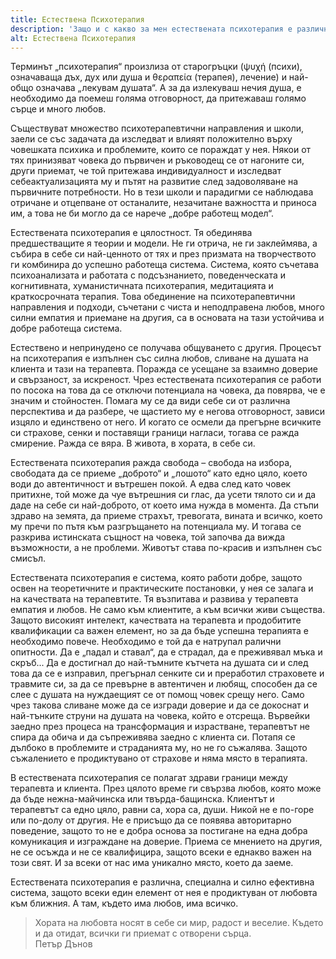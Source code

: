 ```yaml
---
title: Естествена Психотерапия
description: 'Защо и с какво за мен естествената психотерапия е различна, специална и силно ефективна система?'
alt: Естествена Психотерапия
---
```


<p>
Терминът „психотерапия“ произлиза от старогръцки (ψυχή (психи), означаваща дъх, дух или душа и θεραπεία (терапея), лечение) и най-общо означава „лекувам душата“. А за да излекуваш нечия душа, е необходимо да поемеш голяма отговорност, да притежаваш голямо сърце и много любов.
</p>
<p>
Съществуват множество психотерапевтични направления и школи, заели се със задачата да изследват и влияят положително върху човешката психика и проблемите, които се пораждат у нея. Някои от тях принизяват човека до първичен и ръководещ се от нагоните си, други приемат, че той притежава индивидуалност и изследват себеактуализацията му и пътят на развитие след задоволяване на първичните потребности. Но в тези школи и парадигми се наблюдава отричане и отцепване от останалите, незачитане важността и приноса им, а това не би могло да се нарече „добре работещ модел“.
</p>
<p>
Естествената психотерапия е цялостност. Тя обединява предшестващите я теории и модели. Не ги отрича, не ги заклеймява, а събира в себе си най-ценното от тях и през призмата на творчеството ги комбинира до успешно работеща система. Система, която съчетава психоанализата и работата с подсъзнанието, поведенческата и когнитивната, хуманистичната психотерапия, медитацията и краткосрочната терапия. Това обединение на психотерапевтични направления и подходи, съчетани с чиста и неподправена любов, много силни емпатия и приемане на другия, са в основата на тази устойчива и добре работеща система.
</p>
<p>
Естествено и непринудено се получава общуването с другия. Процесът на психотерапия е изпълнен със силна любов, сливане на душата на клиента и тази на терапевта. Поражда се усещане за взаимно доверие и свързаност, за искреност. Чрез естествената психотерапия се работи по посока на това да се отключи потенциала на човека, да повярва, че е значим и стойностен. Помага му се да види себе си от различна перспектива и да разбере, че щастието му е негова отговорност, зависи изцяло и единствено от него. И когато се осмели да прегърне всичките си страхове, сенки и поставящи граници нагласи, тогава се ражда смирение. Ражда се вяра. В живота, в хората, в себе си.
</p>
<p>
Естествената психотерапия ражда свобода – свобода на избора, свободата да се приеме „доброто“ и „лошото“ като едно цяло, което води до автентичност и вътрешен покой. А едва след като човек притихне, той може да чуе вътрешния си глас, да усети тялото си и да даде на себе си най-доброто, от което има нужда в момента. Да стъпи здраво на земята, да приеме страхът, тревогата, вината и всичко, което му пречи по пътя към разгръщането на потенциала му. И тогава се разкрива истинската същност на човека, той започва да вижда възможности, а не проблеми. Животът става по-красив и изпълнен със смисъл.
</p>
<p>
Естествената психотерапия е система, която работи добре, защото освен на теоретичните и практическите постановки, у нея се залага и на качествата на терапевтите. Тя възпитава и развива у терапевта емпатия и любов. Не само към клиентите, а към всички живи същества. Защото високият интелект, качествата на терапевта и продобитите квалификации са важен елемент, но за да бъде успешна терапията е необходимо повече. Необходимо е той да е натрупал ралични опитности. Да е „падал и ставал“, да е страдал, да е преживявал мъка и скръб... Да е достигнал до най-тъмните кътчета на душата си и след това да се е изправил, прегърнал сенките си и преработил страховете и травмите си, за да се превърне в автентичен и любящ, способен да се слее с душата на нуждаещият се от помощ човек срещу него. Само чрез такова сливане може да се изгради доверие и да се докоснат и най-тънките струни на душата на човека, който е отсреща. Вървейки заедно през процеса на трансформация и израстване, терапевтът не спира да обича и да съпреживява заедно с клиента си. Потапя се дълбоко в проблемите и страданията му, но не го съжалява. Защото съжалението е продиктувано от страхове и няма място в терапията.
</p>
<p>
В естествената психотерапия се полагат здрави граници между терапевта и клиента. През цялото време ги свързва любов, която може да бъде нежна-майчинска или твърда-бащинска. Клиентът и терапевтът са едно цяло, равни са, хора са, души. Никой не е по-горе или по-долу от другия. Не е присъщо да се появява авторитарно поведение, защото то не е добра основа за постигане на една добра комуникация и изграждане на доверие. Приема се мнението на другия, не се осъжда и не се квалифицира, защото всеки е еднакво важен на този свят. И за всеки от нас има уникално място, което да заеме. 
</p>
<p>
Естествената психотерапия е различна, специална и силно ефективна система, защото всеки един елемент от нея е продиктуван от любовта към ближния. А там, където има любов, има всичко.
</p>
<blockquote class="ludwig my-2">
Хората на любовта носят в себе си мир, радост и веселие. Където и да отидат, всички ги приемат с отворени сърца.
<footer>Петър Дънов</footer>
</blockquote>
